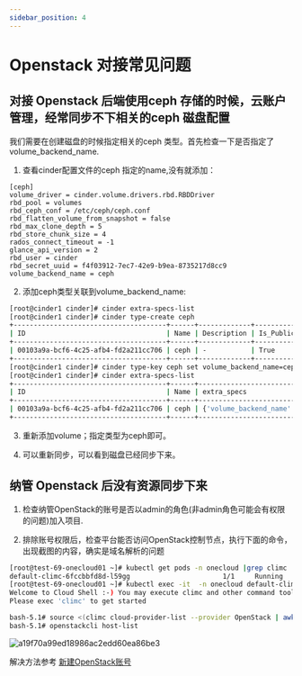 ```yaml
---
sidebar_position: 4
---
```


# Openstack 对接常见问题

## 对接 Openstack 后端使用ceph 存储的时候，云账户管理，经常同步不下相关的ceph 磁盘配置

我们需要在创建磁盘的时候指定相关的ceph 类型。首先检查一下是否指定了volume_backend_name.

1. 查看cinder配置文件的ceph 指定的name,没有就添加：

```
[ceph]
volume_driver = cinder.volume.drivers.rbd.RBDDriver
rbd_pool = volumes
rbd_ceph_conf = /etc/ceph/ceph.conf
rbd_flatten_volume_from_snapshot = false
rbd_max_clone_depth = 5
rbd_store_chunk_size = 4
rados_connect_timeout = -1
glance_api_version = 2
rbd_user = cinder
rbd_secret_uuid = f4f03912-7ec7-42e9-b9ea-8735217d8cc9
volume_backend_name = ceph
```

2. 添加ceph类型关联到volume_backend_name:

```bash
[root@cinder1 cinder]# cinder extra-specs-list
[root@cinder1 cinder]# cinder type-create ceph
+--------------------------------------+------+-------------+-----------+
| ID                                   | Name | Description | Is_Public |
+--------------------------------------+------+-------------+-----------+
| 00103a9a-bcf6-4c25-afb4-fd2a211cc706 | ceph | -           | True      |
+--------------------------------------+------+-------------+-----------+
[root@cinder1 cinder]# cinder type-key ceph set volume_backend_name=ceph
[root@cinder1 cinder]# cinder extra-specs-list
+--------------------------------------+------+---------------------------------+
| ID                                   | Name | extra_specs                     |
+--------------------------------------+------+---------------------------------+
| 00103a9a-bcf6-4c25-afb4-fd2a211cc706 | ceph | {'volume_backend_name': 'ceph'} |
+--------------------------------------+------+---------------------------------+
```

3. 重新添加volume；指定类型为ceph即可。

4. 可以重新同步，可以看到磁盘已经同步下来。


## 纳管 Openstack 后没有资源同步下来

1. 检查纳管OpenStack的账号是否以admin的角色(非admin角色可能会有权限的问题)加入项目.

2. 排除账号权限后，检查平台能否访问OpenStack控制节点，执行下面的命令，出现截图的内容，确实是域名解析的问题

```bash
[root@test-69-onecloud01 ~]# kubectl get pods -n onecloud |grep climc
default-climc-6fccbbfd8d-l59gg                       1/1     Running            0          4d13h
[root@test-69-onecloud01 ~]# kubectl exec -it  -n onecloud default-climc-6fccbbfd8d-l59gg bash
Welcome to Cloud Shell :-) You may execute climc and other command tools in this shell.
Please exec 'climc' to get started

bash-5.1# source <(climc cloud-provider-list --provider OpenStack | awk 'NR==4 {print $2}' | xargs climc cloud-provider-clirc)
bash-5.1# openstackcli host-list
```
![a19f70a99ed18986ac2edd60ea86be3](https://user-images.githubusercontent.com/32036395/157816747-cb7466dd-679e-4e89-bacc-c58446950bfa.png)

解决方法参考 [新建OpenStack账号](../../../../web_ui/multiplecloud/cloudaccount/cloudaccount/#新建openstack账号)

